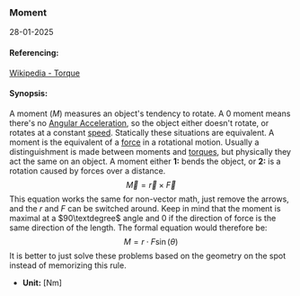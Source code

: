 ### Moment
28-01-2025
#### Referencing:
[Wikipedia - Torque](https://en.wikipedia.org/wiki/Torque)

#### Synopsis:
A moment ($M$) measures an object's tendency to rotate. A $0$ moment means there's no [Angular Acceleration](Angular%20Acceleration.md), so the object either doesn't rotate, or rotates at a constant [speed](Angular%20Velocity.md). Statically these situations are equivalent. 
A moment is the equivalent of a [force](Force.md) in a rotational motion. 
Usually a distinguishment is made between moments and [torques](Torque.md), but physically they act the same on an object. A moment either __1:__ bends the object, or __2:__ is a rotation caused by forces over a distance.
$$\vec{M}=\vec{r}\times \vec{F}$$
This equation works the same for non-vector math, just remove the arrows, and the $r$ and $F$ can be switched around.
Keep in mind that the moment is maximal at a $90\textdegree$ angle and $0$ if the direction of force is the same direction of the length. The formal equation would therefore be:
$$M=r\cdot F\sin\left(\theta\right)$$
It is better to just solve these problems based on the geometry on the spot instead of memorizing this rule.

- __Unit:__ \[Nm]



